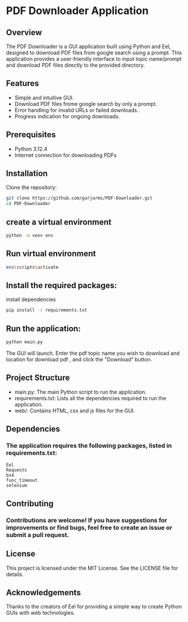 # PDF Downloader Application

## Overview
The PDF Downloader is a GUI application built using Python and Eel, designed to download PDF files from google search using a prompt. This application provides a user-friendly interface to input topic name/prompt and download PDF files directly to the provided directory.

## Features
- Simple and intuitive GUI.
- Download PDF files frome google search by only a prompt.
- Error handling for invalid URLs or failed downloads.
- Progress indication for ongoing downloads.

## Prerequisites
- Python 3.12.4
- Internet connection for downloading PDFs

## Installation

Clone the repository:

```bash
git clone https://github.com/gurjarms/PDF-Downloader.git
cd PDF-Downloader
```
## create a virtual environment
```bash
python -m venv env
```
## Run virtual environment
```bash
env\scripts\activate
```

## Install the required packages:
install dependencies
```bash
pip install -r requirements.txt
```

## Run the application:

```bash
python main.py
```

The GUI will launch. Enter the pdf topic name you wish to download and location for download pdf , and click the "Download" button.

## Project Structure
- main.py: The main Python script to run the application.
- requirements.txt: Lists all the dependencies required to run the application.
- web/: Contains HTML, css and js files for the GUI.

## Dependencies
### The application requires the following packages, listed in requirements.txt:
```
Eel
Requests
bs4
func_timeout
selenium
```
## Contributing
### Contributions are welcome! If you have suggestions for improvements or find bugs, feel free to create an issue or submit a pull request.

## License
This project is licensed under the MIT License. See the LICENSE file for details.

## Acknowledgements
Thanks to the creators of Eel for providing a simple way to create Python GUIs with web technologies.